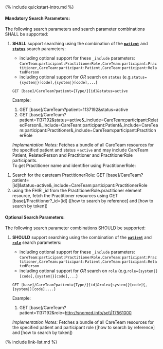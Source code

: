 {% include quickstart-intro.md %}

#### Mandatory Search Parameters:

The following search parameters and search parameter combinations SHALL be supported:

1. **SHALL** support searching using the combination of the **[`patient`](SearchParameter-us-core-careteam-patient.html)** and **[`status`](SearchParameter-us-core-careteam-status.html)** search parameters:
    - including optional support for these `_include` parameters: `CareTeam:participant:PractitionerRole,CareTeam:participant:Practitioner,CareTeam:participant:Patient,CareTeam:participant:RelatedPerson`
    - including optional support for *OR* search on `status` (e.g.`status={system|}[code],{system|}[code],...`)

    `GET [base]/CareTeam?patient={Type/}[id]&status=active`

    Example:

      1. GET [base]/CareTeam?patient=1137192&amp;status=active
      1. GET [base]/CareTeam?patient=1137192&amp;status=active&amp;_include=CareTeam:participant:RelatedPerson&amp;_include=CareTeam:participant:Patient&amp;_include=CareTeam:participant:Practitioner&amp;_include=CareTeam:participant:PractitionerRole

    *Implementation Notes:* Fetches a bundle of all CareTeam resources for the specified patient and status =`active` and may include CareTeam Patient, RelatedPerson and Practitioner and PractitionerRole participants.  
To get Practitioner name and identifier using PractitionerRole:  
1) Search for the careteam PractitionerRole: GET [base]/CareTeam?patient=[id]&amp;status=active&amp;_include=CareTeam:participant:PractitionerRole
2) using the FHIR _id from the PractitionerRole.practitioner element resource,  fetch the Practitioner resources using  GET [base]/Practitioner?_id=[id] ([how to search by reference] and [how to search by token])


#### Optional Search Parameters:

The following search parameter combinations SHOULD be supported:

1. **SHOULD** support searching using the combination of the **[`patient`](SearchParameter-us-core-careteam-patient.html)** and **[`role`](SearchParameter-us-core-careteam-role.html)** search parameters:
    - including optional support for these `_include` parameters: `CareTeam:participant:PractitionerRole,CareTeam:participant:Practitioner,CareTeam:participant:Patient,CareTeam:participant:RelatedPerson`
    - including optional support for *OR* search on `role` (e.g.`role={system|}[code],{system|}[code],...`)

    `GET [base]/CareTeam?patient={Type/}[id]&role={system|}[code]{,{system|}[code],...}`

    Example:

      1. GET [base]/CareTeam?patient=1137192&amp;role=http://snomed.info/sct\|17561000

    *Implementation Notes:* Fetches a bundle of all CareTeam resources for the specified patient and participant role ([how to search by reference] and [how to search by token])



{% include link-list.md %}
